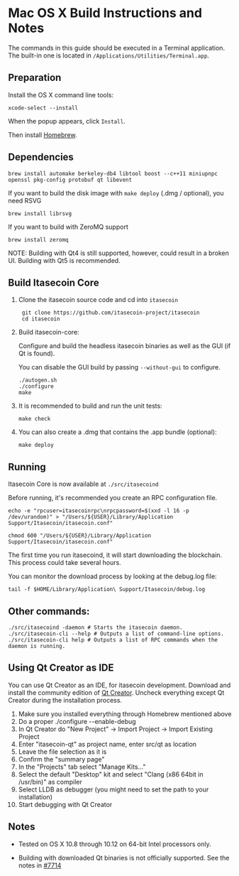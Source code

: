 Mac OS X Build Instructions and Notes
====================================
The commands in this guide should be executed in a Terminal application.
The built-in one is located in `/Applications/Utilities/Terminal.app`.

Preparation
-----------
Install the OS X command line tools:

`xcode-select --install`

When the popup appears, click `Install`.

Then install [Homebrew](https://brew.sh).

Dependencies
----------------------

    brew install automake berkeley-db4 libtool boost --c++11 miniupnpc openssl pkg-config protobuf qt libevent

If you want to build the disk image with `make deploy` (.dmg / optional), you need RSVG

    brew install librsvg

If you want to build with ZeroMQ support
    
    brew install zeromq

NOTE: Building with Qt4 is still supported, however, could result in a broken UI. Building with Qt5 is recommended.

Build Itasecoin Core
------------------------

1. Clone the itasecoin source code and cd into `itasecoin`

        git clone https://github.com/itasecoin-project/itasecoin
        cd itasecoin

2.  Build itasecoin-core:

    Configure and build the headless itasecoin binaries as well as the GUI (if Qt is found).

    You can disable the GUI build by passing `--without-gui` to configure.

        ./autogen.sh
        ./configure
        make

3.  It is recommended to build and run the unit tests:

        make check

4.  You can also create a .dmg that contains the .app bundle (optional):

        make deploy

Running
-------

Itasecoin Core is now available at `./src/itasecoind`

Before running, it's recommended you create an RPC configuration file.

    echo -e "rpcuser=itasecoinrpc\nrpcpassword=$(xxd -l 16 -p /dev/urandom)" > "/Users/${USER}/Library/Application Support/Itasecoin/itasecoin.conf"

    chmod 600 "/Users/${USER}/Library/Application Support/Itasecoin/itasecoin.conf"

The first time you run itasecoind, it will start downloading the blockchain. This process could take several hours.

You can monitor the download process by looking at the debug.log file:

    tail -f $HOME/Library/Application\ Support/Itasecoin/debug.log

Other commands:
-------

    ./src/itasecoind -daemon # Starts the itasecoin daemon.
    ./src/itasecoin-cli --help # Outputs a list of command-line options.
    ./src/itasecoin-cli help # Outputs a list of RPC commands when the daemon is running.

Using Qt Creator as IDE
------------------------
You can use Qt Creator as an IDE, for itasecoin development.
Download and install the community edition of [Qt Creator](https://www.qt.io/download/).
Uncheck everything except Qt Creator during the installation process.

1. Make sure you installed everything through Homebrew mentioned above
2. Do a proper ./configure --enable-debug
3. In Qt Creator do "New Project" -> Import Project -> Import Existing Project
4. Enter "itasecoin-qt" as project name, enter src/qt as location
5. Leave the file selection as it is
6. Confirm the "summary page"
7. In the "Projects" tab select "Manage Kits..."
8. Select the default "Desktop" kit and select "Clang (x86 64bit in /usr/bin)" as compiler
9. Select LLDB as debugger (you might need to set the path to your installation)
10. Start debugging with Qt Creator

Notes
-----

* Tested on OS X 10.8 through 10.12 on 64-bit Intel processors only.

* Building with downloaded Qt binaries is not officially supported. See the notes in [#7714](https://github.com/bitcoin/bitcoin/issues/7714)

